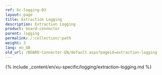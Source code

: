 ```yaml
---
ref: bc-logging-03
layout: page
title: Extraction Logging
description: Extraction Logging
product: board-connector
parent: logging
permalink: /:collection/:path
weight: 3
lang: en_GB
old_url: /BOARD-Connector-EN/default.aspx?pageid=extraction-logging
---
```

{% include _content/en/xu-specific/logging/extraction-logging.md %}
